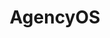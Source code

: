 ---
draft: false
title: AgencyOS
content:
  id: agencyos
  name: AgencyOS
  website: https://www.agencyos.dev/
  short_description: Open source operating system for digital agencies. Built with Directus and Nuxt.
---
